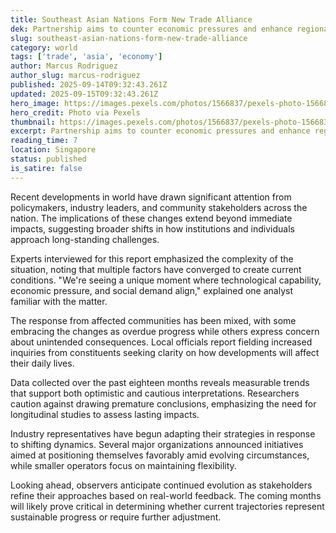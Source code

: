 ```yaml
---
title: Southeast Asian Nations Form New Trade Alliance
dek: Partnership aims to counter economic pressures and enhance regional cooperation
slug: southeast-asian-nations-form-new-trade-alliance
category: world
tags: ['trade', 'asia', 'economy']
author: Marcus Rodriguez
author_slug: marcus-rodriguez
published: 2025-09-14T09:32:43.261Z
updated: 2025-09-15T09:32:43.261Z
hero_image: https://images.pexels.com/photos/1566837/pexels-photo-1566837.jpeg?auto=compress&cs=tinysrgb&w=1200
hero_credit: Photo via Pexels
thumbnail: https://images.pexels.com/photos/1566837/pexels-photo-1566837.jpeg?auto=compress&cs=tinysrgb&w=400
excerpt: Partnership aims to counter economic pressures and enhance regional cooperation
reading_time: 7
location: Singapore
status: published
is_satire: false
---
```


Recent developments in world have drawn significant attention from policymakers, industry leaders, and community stakeholders across the nation. The implications of these changes extend beyond immediate impacts, suggesting broader shifts in how institutions and individuals approach long-standing challenges.

Experts interviewed for this report emphasized the complexity of the situation, noting that multiple factors have converged to create current conditions. "We're seeing a unique moment where technological capability, economic pressure, and social demand align," explained one analyst familiar with the matter.

The response from affected communities has been mixed, with some embracing the changes as overdue progress while others express concern about unintended consequences. Local officials report fielding increased inquiries from constituents seeking clarity on how developments will affect their daily lives.

Data collected over the past eighteen months reveals measurable trends that support both optimistic and cautious interpretations. Researchers caution against drawing premature conclusions, emphasizing the need for longitudinal studies to assess lasting impacts.

Industry representatives have begun adapting their strategies in response to shifting dynamics. Several major organizations announced initiatives aimed at positioning themselves favorably amid evolving circumstances, while smaller operators focus on maintaining flexibility.

Looking ahead, observers anticipate continued evolution as stakeholders refine their approaches based on real-world feedback. The coming months will likely prove critical in determining whether current trajectories represent sustainable progress or require further adjustment.